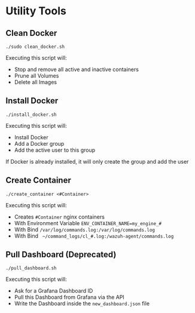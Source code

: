 # Utility Tools

## Clean Docker
```
./sudo clean_docker.sh
```
Executing this script will:
-  Stop and remove all active and inactive containers
-  Prune all Volumes
-  Delete all Images

## Install Docker
```
./install_docker.sh
```
Executing this script will:
- Install Docker
- Add a Docker group
- Add the active user to this group

If Docker is already installed, it will only create the group and add the user

## Create Container
```
./create_container <#Container>
```
Executing this script will:
- Creates `#Container` nginx containers
- With Environment Variable `ENV_CONTAINER_NAME=my_engine_#`
- With Bind `/var/log/commands.log:/var/log/commands.log`
- With Bind ` ~/command_logs/cl_#.log:/wazuh-agent/commands.log` 

## Pull Dashboard (Deprecated)
```
./pull_dashboard.sh
```
Executing this script will:
- Ask for a Grafana Dashboard ID
- Pull this Dashboard from Grafana via the API
- Write the Dashboard inside the `new_dashboard.json` file

 
